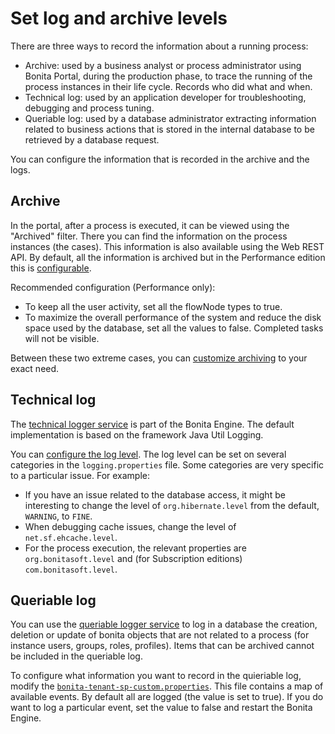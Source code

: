 # Set log and archive levels

There are three ways to record the information about a running process:

* Archive: used by a business analyst or process administrator using Bonita Portal, during the production phase, to trace the running of the process instances in their life cycle. Records who did what and when.
* Technical log: used by an application developer for troubleshooting, debugging and process tuning.
* Queriable log: used by a database administrator extracting information related to business actions that is stored in the internal database to be retrieved by a database request.

You can configure the information that is recorded in the archive and the logs.

## Archive

In the portal, after a process is executed, it can be viewed using the "Archived" filter.
There you can find the information on the process instances (the cases). This information is also available using the Web REST API. 
By default, all the information is archived but in the Performance edition this is [configurable](configurable-archive.md).

Recommended configuration (Performance only):

* To keep all the user activity, set all the flowNode types to true.
* To maximize the overall performance of the system and reduce the disk space used by the database, set all the values to false. Completed tasks will not be visible.

Between these two extreme cases, you can [customize archiving](configurable-archive.md) to your exact need.

## Technical log

The [technical logger service](technical-logging.md) is part of the Bonita Engine. The default implementation is based on the framework Java Util Logging.

You can [configure the log level](logging.md). The log level can be set on several categories in the `logging.properties` file. Some categories are very specific to a particular issue. 
For example:

* If you have an issue related to the database access, it might be interesting to change the level of `org.hibernate.level` from the default, `WARNING`, to `FINE`.
* When debugging cache issues, change the level of `net.sf.ehcache.level`.
* For the process execution, the relevant properties are `org.bonitasoft.level` and (for Subscription editions) `com.bonitasoft.level`.

## Queriable log

You can use the [queriable logger service](queriable-logging.md) to log in a database the creation, deletion or update of bonita objects that are not related to a process (for instance users, groups, roles, profiles). 
Items that can be archived cannot be included in the queriable log.

To configure what information you want to record in the quieriable log, modify the [`bonita-tenant-sp-custom.properties`](BonitaBPM_platform_setup.md).
This file contains a map of available events. By default all are logged (the value is set to true). If you do want to log a particular event, set the value to false and restart the Bonita Engine.

